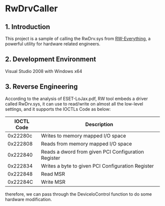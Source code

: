 # RwDrvCaller

## 1. Introduction

This project is a sample of calling the RwDrv.sys from [RW-Everything](http://rweverything.com/), a powerful utility for hardware related engineers.

## 2. Development Environment

Visual Studio 2008  with Windows x64

## 3. Reverse Engineering

According to the analysis of ESET-LoJax.pdf, RW tool embeds a driver called RwDrv.sys, it can use to read/write on almost all the low-level settings, and it supports the IOCTLs Code as below:

| IOCTL Code | Description                                         |
| ---------- | --------------------------------------------------- |
| 0x22280c   | Writes to memory mapped I/O space                   |
| 0x222808   | Reads from memory mapped I/O space                  |
| 0x222840   | Reads a dword from given PCI Configuration Register |
| 0x222834   | Writes a byte to given PCI Configuration Register   |
| 0x222848   | Read MSR                                            |
| 0x22284C   | Write MSR                                           |

therefore,  we can pass through the DeviceIoControl function to do some hardware modification.

